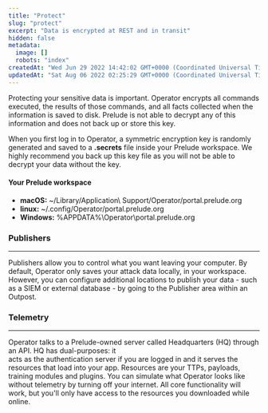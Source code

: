 ```yaml
---
title: "Protect"
slug: "protect"
excerpt: "Data is encrypted at REST and in transit"
hidden: false
metadata: 
  image: []
  robots: "index"
createdAt: "Wed Jun 29 2022 14:42:02 GMT+0000 (Coordinated Universal Time)"
updatedAt: "Sat Aug 06 2022 02:25:29 GMT+0000 (Coordinated Universal Time)"
---
```

Protecting your sensitive data is important. Operator encrypts all commands executed, the results of those commands, and all facts collected when the information is saved to disk. Prelude is not able to decrypt any of this information and does not back up or store this key.

When you first log in to Operator, a symmetric encryption key is randomly generated and saved to a **.secrets** file inside your Prelude workspace. We highly recommend you back up this key file as you will not be able to decrypt your data without the key.

#### Your Prelude workspace

- **macOS:** ~/Library/Application\\ Support/Operator/portal.prelude.org
- **linux:** ~/.config/Operator/portal.prelude.org
- **Windows:** %APPDATA%\\Operator\\portal.prelude.org

### Publishers

***

Publishers allow you to control what you want leaving your computer. By default, Operator only saves your attack data locally, in your workspace. However, you can configure additional locations to publish your data - such as a SIEM or external database - by going to the Publisher area within an Outpost.

### Telemetry

***

Operator talks to a Prelude-owned server called Headquarters (HQ) through an API. HQ has dual-purposes: it  
acts as the authentication server if you are logged in and it serves the resources that load into your app. Resources are your TTPs, payloads, training modules and plugins. You can simulate what Operator looks like without telemetry by turning off your internet. All core functionality will work, but you'll only have access to the resources you downloaded while online.
